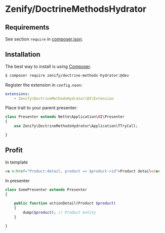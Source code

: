 # Zenify/DoctrineMethodsHydrator


## Requirements

See section `require` in [composer.json](composer.json).


## Installation

The best way to install is using [Composer](http://getcomposer.org/).

```sh
$ composer require zenify/doctrine-methods-hydrator:@dev
```

Register the extension in `config.neon`:

```yaml
extensions:
	- Zenify\DoctrineMethodsHydrator\DI\Extension
```

Place trait to your parent presenter: 

```php
class Presenter extends Nette\Application\UI\Presenter 
{
	use Zenify\DoctrineMethodsHydrator\Application\TTryCall;

}
```


## Profit

In template

```html
<a n:href="Product:detail, product => $product->id">Product detail</a>
```

In presenter

```php
class SomePresenter extends Presenter 
{
	
	public function actionDetail(Product $product) 
	{
		dump($product); // Product entity 
	}

}
```



